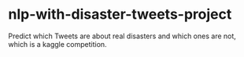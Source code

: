 # nlp-with-disaster-tweets-project
Predict which Tweets are about real disasters and which ones are not, which is a kaggle competition.

